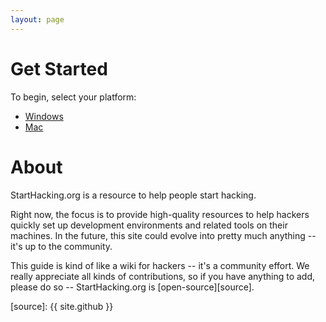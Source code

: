 ```yaml
---
layout: page
---
```


# Get Started

To begin, select your platform:

* [Windows](/windows/)
* [Mac](/mac/)

# About

StartHacking.org is a resource to help people start hacking.

Right now, the focus is to provide high-quality resources to help hackers
quickly set up development environments and related tools on their machines. In
the future, this site could evolve into pretty much anything -- it's up to the
community.

This guide is kind of like a wiki for hackers -- it's a community effort. We
really appreciate all kinds of contributions, so if you have anything to add,
please do so -- StartHacking.org is [open-source][source].

[source]: {{ site.github }}
